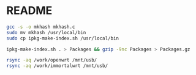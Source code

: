 # README

```bash
gcc -s -o mkhash mkhash.c
sudo mv mkhash /usr/local/bin
sudo cp ipkg-make-index.sh /usr/local/bin
```

```bash
ipkg-make-index.sh . > Packages && gzip -9nc Packages > Packages.gz
```

```bash
rsync -aq /work/openwrt /mnt/usb/
rsync -aq /work/immortalwrt /mnt/usb/
```
